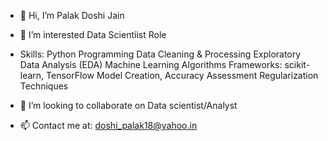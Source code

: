 - 👋 Hi, I’m Palak Doshi Jain
- 👀 I’m interested Data Scientiist Role
- Skills:
  Python Programming
  Data Cleaning & Processing
  Exploratory Data Analysis (EDA)
  Machine Learning Algorithms
  Frameworks: scikit-learn, TensorFlow
  Model Creation, Accuracy Assessment
  Regularization Techniques

- 💞️ I’m looking to collaborate on Data scientist/Analyst
- 📫 Contact me at: doshi_palak18@yahoo.in

<!---
doshipalak/doshipalak is a ✨ special ✨ repository because its `README.md` (this file) appears on your GitHub profile.
You can click the Preview link to take a look at your changes.
--->
